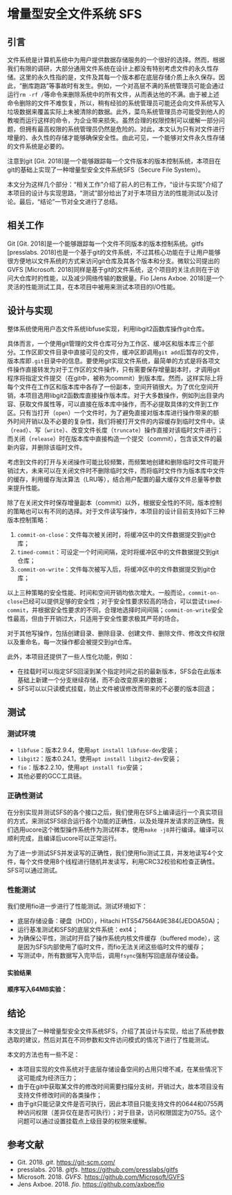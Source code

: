 # 增量型安全文件系统 SFS

## 引言

文件系统是计算机系统中为用户提供数据存储服务的一个很好的选择。然而，根据我们有限的调研，大部分通用文件系统在设计上都没有特别考虑文件的永久性存储。这里的永久性指的是，文件及其每一个版本都在底层存储介质上永久保存。因此，“删库跑路”等事故时有发生。例如，一个对高层不满的系统管理员可能会通过运行`rm -rf /`等命令来删除系统中的所有文件，从而表达他的不满。由于被上述命令删除的文件不难恢复，所以，稍有经验的系统管理员可能还会向文件系统写入垃圾数据来覆盖实际上未被清除的数据。此外，菜鸟系统管理员亦可能受到他人的教唆而运行这样的命令，为企业带来损失。虽然合理的权限控制可以缓解一部分问题，但拥有最高权限的系统管理员仍然是危险的。对此，本文认为只有对文件进行增量的、永久性的存储才能够确保安全性。由此可见，一个能够对文件永久性存储的文件系统是必要的。

注意到git [Git. 2018]是一个能够跟踪每一个文件版本的版本控制系统，本项目在git的基础上实现了一种增量型安全文件系统SFS（Secure File System）。

本文分为这样几个部分：“相关工作”介绍了前人的已有工作，“设计与实现”介绍了本项目的设计与实现思路，“测试”部分给出了对于本项目方法的性能测试以及讨论。最后，“结论”一节对全文进行了总结。

## 相关工作

Git [Git. 2018]是一个能够跟踪每一个文件不同版本的版本控制系统。gitfs [presslabs. 2018]也是一个基于git的文件系统，不过其核心功能在于让用户能够很方便地以文件系统的方式来访问git仓库及其各个版本和分支。微软公司提出的GVFS [Microsoft. 2018]同样是基于git的文件系统，这个项目的关注点则在于访问大仓库时的性能，以及减少网络传输的数据量。Fio [Jens Axboe. 2018]是一个灵活的性能测试工具，在本项目中被用来测试本项目的I/O性能。

## 设计与实现

整体系统使用用户态文件系统libfuse实现，利用libgit2函数库操作git仓库。

具体而言，一个使用git管理的文件仓库可分为工作区、缓冲区和版本库三个部分。工作区即文件目录中直接可见的文件，缓冲区即调用`git add`后暂存的文件，版本库即`.git`目录中的信息。要使用git实现文件系统，最简单的方式是将各项文件操作直接转发为对于工作区的文件操作，只有需要保存增量副本时，才调用git程序将指定文件提交（在git中，被称为commit）到版本库。然而，这样实际上将每个文件在工作区和版本库中各存了一份副本，空间开销很大。为了优化空间开销，本项目选用libgit2函数库直接操作版本库。对于大多数操作，例如列出目录内容、获取文件属性等，可以直接在版本库中操作，而不必提取具体的文件到工作区。只有当打开（`open`）一个文件时，为了避免直接对版本库进行操作带来的额外时间开销以及不必要的复杂性，我们将被打开文件的内容缓存到临时文件中。读（`read`）、写（`write`）、改变文件长度（`truncate`）操作直接对该临时文件进行；而关闭（`release`）时在版本库中直接构造一个提交（commit），包含该文件的最新内容，并删除该临时文件。

考虑到文件的打开与关闭操作可能比较频繁，而频繁地创建和删除临时文件可能开销过大，未来可以在关闭文件时不删除临时文件，而将临时文件作为版本库中文件的缓存，利用缓存淘汰算法（LRU等），结合用户配置的最大缓存文件总量等参数来提升性能。

除了在关闭文件时保存增量副本（commit）以外，根据安全性的不同，版本控制的策略也可以有不同的选择。对于文件读写操作，本项目的设计目前支持如下三种版本控制策略：

1. `commit-on-close`：文件每次被关闭时，将缓冲区中的文件数据提交到git仓库；
2. `timed-commit`：可设定一个时间间隔，定时将缓冲区中的文件数据提交到git仓库；
3. `commit-on-write`：文件每次被写入后，将缓冲区中的文件数据提交到git仓库；

以上三种策略的安全性能、时间和空间开销均依次增大。一般而论，`commit-on-close`已经可以提供足够的安全性；对于安全性要求较高的场合，可以尝试`timed-commit`，并根据安全性要求的不同，合理地选择时间间隔；`commit-on-write`安全性最高，但由于开销过大，只适用于安全性要求极其严苛的场合。

对于其他写操作，包括创建目录、删除目录、创建文件、删除文件、修改文件权限以及重命名，每一次操作都会被提交到git仓库。

此外，本项目还提供了一些人性化功能，例如：

- 在挂载时可以指定SFS回滚到某个指定时间之前的最新版本，SFS会在此版本基础上新建一个分支继续存储，而不会改变原来的数据；
- SFS可以以只读模式挂载，防止文件被误修改而带来的不必要的版本回退；

## 测试

### 测试环境

* `libfuse`：版本2.9.4，使用`apt install libfuse-dev`安装；
* `libgit2`：版本0.24.1，使用`apt install libgit2-dev`安装；
* `fio`：版本2.2.10，使用`apt install fio`安装；
* 其他必要的GCC工具链。

### 正确性测试

在分别实现并测试SFS的各个接口之后，我们使用在SFS上编译运行一个真实项目的方式，来测试SFS综合运行各个功能的正确性，以及处理并发请求的正确性。我们选用ucore这个微型操作系统作为测试样本，使用`make -j8`并行编译。编译可以顺利完成，且编译后ucore可以正常运行。

为了进一步测试SFS并发读写的正确性，我们使用fio测试工具，并发地读写4个文件，每个文件使用8个线程进行随机并发读写，利用CRC32校验和检查正确性。SFS可以通过测试。

### 性能测试

我们使用fio进一步进行了性能测试。测试环境如下：

- 底层存储设备：硬盘（HDD），Hitachi HTS547564A9E384(JEDOA50A)；
- 运行基准测试和SFS的底层文件系统：ext4；
- 为确保公平性，测试时开启了操作系统内核文件缓存（buffered mode），这是因为SFS内部使用了临时文件，而fio无法关闭这些临时文件的缓存；
- 写测试中，所有数据写入完毕后，调用`fsync`强制写回底层存储设备。

#### 实验结果

**顺序写入64MB实验：**



## 结论

本文提出了一种增量型安全文件系统SFS，介绍了其设计与实现，给出了系统参数选取的建议，然后对其在不同参数和文件访问模式的情况下进行了性能测试。

本文的方法也有一些不足：

- 本项目实现的文件系统对于底层存储设备空间的占用只增不减，在某些情况下这可能成为经济压力；
- 由于在git中获取某文件的修改时间需要扫描分支树，开销过大，故本项目没有支持文件修改时间的各类操作；
- 由于git只能记录文件是否可执行，因此本项目只能支持文件的0644和0755两种访问权限（差异仅在是否可执行）；对于目录，访问权限固定为0755。这个问题可以通过设置挂载点上级目录的权限来缓解。

## 参考文献

* Git. 2018. *git*. https://git-scm.com/
* presslabs. 2018. *gitfs*. https://github.com/presslabs/gitfs
* Microsoft. 2018. *GVFS*. https://github.com/Microsoft/GVFS
* Jens Axboe. 2018. *fio*. https://github.com/axboe/fio

